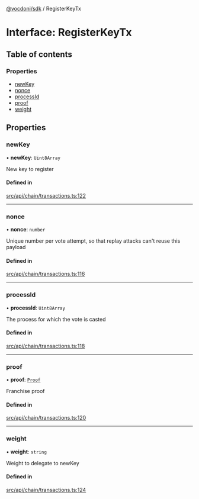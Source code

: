 [@vocdoni/sdk](/sdk) / RegisterKeyTx

# Interface: RegisterKeyTx

## Table of contents

### Properties

- [newKey](RegisterKeyTx#newkey)
- [nonce](RegisterKeyTx#nonce)
- [processId](RegisterKeyTx#processid)
- [proof](RegisterKeyTx#proof)
- [weight](RegisterKeyTx#weight)

## Properties

### newKey

• **newKey**: `Uint8Array`

New key to register

#### Defined in

[src/api/chain/transactions.ts:122](https://github.com/vocdoni/vocdoni-sdk/blob/179c92b4cecfec787d968dc02b519f64ee15c5d3/src/api/chain/transactions.ts#L122)

___

### nonce

• **nonce**: `number`

Unique number per vote attempt, so that replay attacks can't reuse this payload

#### Defined in

[src/api/chain/transactions.ts:116](https://github.com/vocdoni/vocdoni-sdk/blob/179c92b4cecfec787d968dc02b519f64ee15c5d3/src/api/chain/transactions.ts#L116)

___

### processId

• **processId**: `Uint8Array`

The process for which the vote is casted

#### Defined in

[src/api/chain/transactions.ts:118](https://github.com/vocdoni/vocdoni-sdk/blob/179c92b4cecfec787d968dc02b519f64ee15c5d3/src/api/chain/transactions.ts#L118)

___

### proof

• **proof**: [`Proof`](Proof)

Franchise proof

#### Defined in

[src/api/chain/transactions.ts:120](https://github.com/vocdoni/vocdoni-sdk/blob/179c92b4cecfec787d968dc02b519f64ee15c5d3/src/api/chain/transactions.ts#L120)

___

### weight

• **weight**: `string`

Weight to delegate to newKey

#### Defined in

[src/api/chain/transactions.ts:124](https://github.com/vocdoni/vocdoni-sdk/blob/179c92b4cecfec787d968dc02b519f64ee15c5d3/src/api/chain/transactions.ts#L124)

